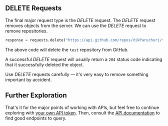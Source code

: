 ## DELETE Requests

The final major request type is the *DELETE* request. The *DELETE* request removes objects from the server. We can use the *DELETE* request to remove repositories.

```python
response = requests.delete("https://api.github.com/repos/VikParuchuri/test")
```

The above code will delete the `test` repository from GitHub.

A successful *DELETE* request will usually return a `204` status code indicating that it successfully deleted the object.

Use *DELETE* requests carefully — it's very easy to remove something important by accident.


## Further Exploration

That's it for the major points of working with APIs, but feel free to continue exploring with [your own API token](https://github.com/settings/tokens). Then, consult the [API documentation](https://developer.github.com/v3/) to find good endpoints to query.